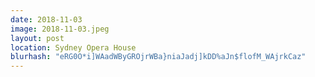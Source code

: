 ```yaml
---
date: 2018-11-03
image: 2018-11-03.jpeg
layout: post
location: Sydney Opera House
blurhash: "eRG0O*i]WAadWByGROjrWBa}niaJadj]kDD%aJn$flofM_WAjrkCaz"
---
```



